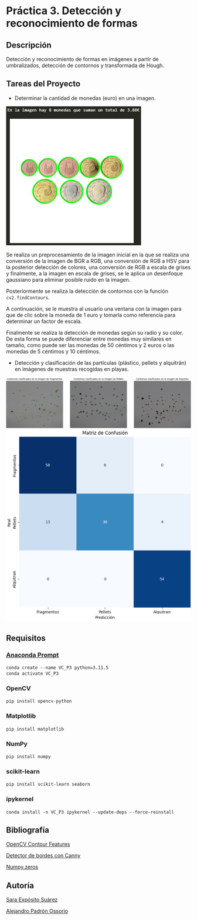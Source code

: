 # Práctica 3. Detección y reconocimiento de formas

## Descripción
Detección y reconocimiento de formas en imágenes a partir de umbralizados, detección de contornos y transformada de Hough.

## Tareas del Proyecto
- Determinar la cantidad de monedas (euro) en una imagen.
  
![Recuento de euros](image-2.png)

Se realiza un preprocesamiento de la imagen inicial en la que se realiza una conversión de la imagen de BGR a RGB, una conversión de RGB a HSV para la posterior detección de colores, una conversión de RGB a escala de grises y finalmente, a la imagen en escala de grises, se le aplica un desenfoque gaussiano para eliminar posible ruido en la imagen.

Posteriormente se realiza la detección de contornos con la función `cv2.findContours`.

A continuación, se le muestra al usuario una ventana con la imagen para que de clic sobre la moneda de 1 euro y tomarla como referencia para determinar un factor de escala.

Finalmente se realiza la detección de monedas según su radio y su color. De esta forma se puede diferenciar entre monedas muy similares en tamaño, como puede ser las monedas de 50 céntimos y 2 euros o las monedas de 5 céntimos y 10 céntimos.

- Detección y clasificación de las partículas (plástico, pellets y alquitrán) en imágenes de muestras recogidas en playas.
  
![Clasificación de partículas](image.png)
![Matriz de confusión](image-1.png)


## Requisitos
### [Anaconda Prompt](https://www.anaconda.com/)
```
conda create --name VC_P3 python=3.11.5
conda activate VC_P3
```
### OpenCV
```
pip install opencv-python
```
### Matplotlib
```
pip install matplotlib
```
### NumPy
```
pip install numpy
```
### scikit-learn
```
pip install scikit-learn seaborn
```
### ipykernel
```
conda install -n VC_P3 ipykernel --update-deps --force-reinstall
```

## Bibliografía
[OpenCV Contour Features](https://docs.opencv.org/4.x/dd/d49/tutorial_py_contour_features.html)

[Detector de bordes con Canny](https://programarfacil.com/blog/vision-artificial/detector-de-bordes-canny-opencv/)

[Numpy.zeros](https://numpy.org/doc/2.0/reference/generated/numpy.zeros_like.html)



## Autoría
[Sara Expósito Suárez](https://github.com/SaraE5)

[Alejandro Padrón Ossorio](https://github.com/apadoss)
